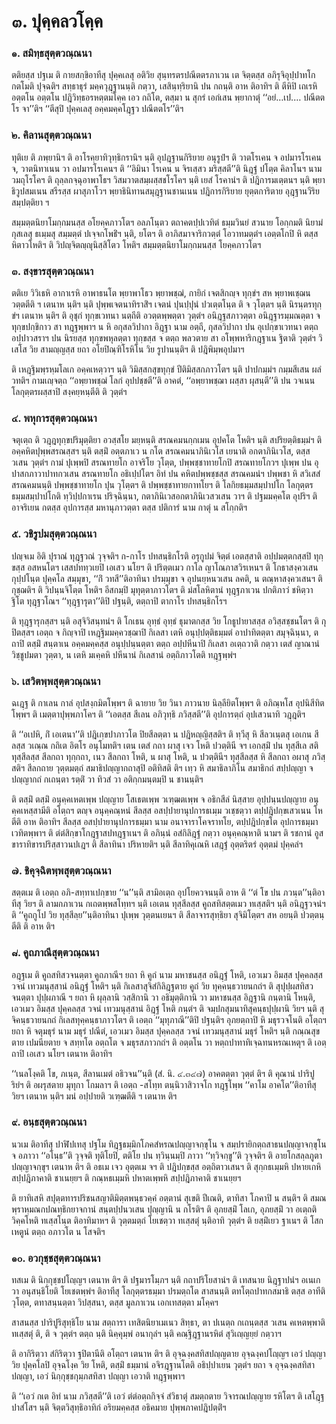<h1>๓. ปุคฺคลวโคฺค</h1>
<h3>๑. สมิทฺธสุตฺตวณฺณนา</h3>
<p> ตติยสฺส ปฐเม ติ กายสกฺขิอาทีสุ ปุคฺคเลสุ อติวิย สุนฺทรตรปณีตตรภาเวน เต จิตฺตสฺส อภิรุจิอุปฺปาทโก กตโมติ ปุจฺฉติฯ  สทฺธาธุรํ มคฺควุฎฺฐานนฺติ กตฺวา, เสสินฺทฺริยานิ ปน กถนฺติ อาห ติอาทิฯ ติ ตีหิปิ เถเรหิ อตฺตโน อตฺตโน ปฎิวิทฺธอรหตฺตมโคฺค เอว กถิโต, ตสฺมา น  สุกรํ เอกํเสน พฺยากาตุํ ‘‘อยํ…เป.… ปณีตตโร จา’’ติฯ  ‘‘ตีสุปิ ปุคฺคเลสุ อคฺคมคฺคโฎฺฐว ปณีตตโร’’ติฯ</p>

</p>


<h3>๒. คิลานสุตฺตวณฺณนา</h3>
<p> ทุติเย ติ ภพฺยานิฯ ติ อาโรคฺยาทิวุทฺธิกรานิฯ นฺติ อุปฎฺฐานกิริยาย อนุรูปํฯ ติ วาตโรเคน จ อปมารโรเคน จ, วาตนิทาเนน วา อปมารโรเคนฯ ติ ‘‘อิมินา โรเคน น จิรเสฺสว มริสฺสตี’’ติ นิฎฺฐํ ปโตฺต คิลาโนฯ  นาม วมถุโรโคฯ ติ ถุลฺลกจฺฉุอาพาโธฯ  วิสมวาตสมฺผสฺสชโรโคฯ นฺติ เยสํ โรคานํฯ ติ ปฎิการมเตฺตนฯ นฺติ พฺยาธิวูปสมเนน สรีรสฺส ผาสุภาโวฯ พฺยาธินิทานสมุฎฺฐานชานเนน  ปฎิการกิริยาย ยุตฺตการิตาย  อุฎฺฐานวีริยสมฺปตฺติยา ฯ</p>


<p>   สมฺมตฺตนิยาโมกฺกมนสฺส อโยคฺคภาวโตฯ อลภโนฺตว ตถาคตปฺปเวทิตํ ธมฺมวินยํ สวนาย โอกฺกมติ นิยามํ กุสเลสุ ธเมฺมสุ สมฺมตฺตํ ปเจฺจกโพธิํฯ นฺติ, ยโตฯ ติ อาภิสมาจาริกวตฺตํ โอวาทมตฺตํฯ เอตฺตโกปิ หิ ตสฺส หิตาวโหติฯ ติ วิปญฺจิตญฺญุนิสฺสิโตว โหติฯ  สมฺมตฺตนิยาโมกฺกมนสฺส โยคฺคภาวโตฯ</p>

</p>


<h3>๓. สงฺขารสุตฺตวณฺณนา</h3>
<p> ตติเย วิวิเธหิ อากาเรหิ อาพาธนโต พฺยาพาโธว พฺยาพชฺฌํ, กายิกํ เจตสิกญฺจ ทุกฺขํฯ สห พฺยาพเชฺฌน วตฺตตีติ ฯ เตนาห นฺติฯ นฺติ ปุพฺพเจตนาทิราสิํฯ เจตนํ ปุนปฺปุนํ ปวเตฺตโนฺต ติ จ วุโตฺตฯ นฺติ นิรนฺตรทุกฺขํฯ เตนาห นฺติฯ ติ อุชุกํ ทุกฺขเวทนา  นตฺถีติ อวตฺตพฺพตฺตา วุตฺตํฯ อนิฎฺฐสภาวตฺตา อนิฎฺฐารมฺมณตฺตา จ ทุกฺขปกฺขิกาว สา ทฎฺฐพฺพาฯ น หิ อกุสลวิปากา อิฎฺฐา นาม อตฺถี, กุสลวิปากา ปน อุเปกฺขาเวทนา ตตฺถ อปฺปาวสราฯ  ปน นิรยสฺส ทุกฺขพหุลตฺตา ทุกฺขสฺส จ ตตฺถ พลวตาย สา อโพฺพหาริกฎฺฐาเน ฐิตาติ วุตฺตํฯ  วิเสโส วิย สามญฺญสฺส ยถา อโยปิณฺฑิโรหิโน วิย รูปานนฺติฯ ติ ปฎิพิมฺพอุปมาฯ</p>


<p>ติ เหฎฺฐิมพฺรหฺมโลเก อคฺคเหตฺวาฯ นฺติ วิมิสฺสกสุขทุกฺขํ ปีติมิสฺสกภาวโตฯ นฺติ ปาปกมฺมํฯ กมฺมสีเสน ผลํ วทติฯ กามเญฺจตฺถ ‘‘อพฺยาพชฺฌํ โลกํ อุปปชฺชตี’’ติ อาคตํ, ‘‘อพฺยาพชฺฌา ผสฺสา ผุสนฺตี’’ติ ปน วจเนน โลกุตฺตรผสฺสาปิ สงฺคยฺหนฺตีติ ติ วุตฺตํฯ</p>

</p>


<h3>๔. พหุการสุตฺตวณฺณนา</h3>
<p> จตุเตฺถ  ติ วฎฺฎทุกฺขปริมุตฺติยา อวสฺสโย มยฺหนฺติ สรณคมนกฺกเมน อุปคโต โหติฯ นฺติ สปริยตฺติธมฺมํฯ ติ อคฺคหิตปุพฺพสรณสฺสฯ นฺติ ตสฺมิํ อตฺตภาเว น กโต สรณคมนาภินิเวโส เยนาติ อกตาภินิเวโส, ตสฺส วเสน วุตฺตํฯ กามํ ปุเพฺพปิ สรณทายโก อาจริโย วุโตฺต, ปพฺพชฺชาทายโกปิ สรณทายโกวฯ ปุเพฺพ ปน อุปาสกภาวาปาทกวเสน สรณทายโก อธิเปฺปโตฯ อิทํ ปน คหิตปพฺพชฺชสฺส สรณคมนํฯ ปพฺพชา หิ สวิเสสํ สรณคมนนฺติ ปพฺพชฺชาทายโก ปุน วุโตฺตฯ ติ ปพฺพชฺชาทายกาทโยฯ ติ โลกิยธมฺมสมฺปาปโก โลกุตฺตรธมฺมสมฺปาปโกติ ทฺวิปฺปกาเรน ปริจฺฉินฺนา, กตาภินิเวสอกตาภินิเวสวเสน วาฯ ติ ปฐมมคฺคโต อุปริฯ ติ อาจริเยน กตสฺส อุปการสฺส มหานุภาวตฺตา ตสฺส ปติการํ นาม กาตุํ น สโกฺกติฯ</p>

</p>


<h3>๕. วชิรูปมสุตฺตวณฺณนา</h3>
<p> ปญฺจเม  อิติ ปุราณํ ทุฎฺฐวณํ วุจฺจติฯ ก-กาโร ปทสนฺธิกโรติ อรุกูปมํ จิตฺตํ เอตสฺสาติ  อปฺปมตฺตกสฺสปิ ทุกฺขสฺส อสหนโตฯ เสสปททฺวเยปิ เอเสว นโยฯ ติ ปริตฺตเมว กาโล ญาโณภาสวิรเหนฯ ติ โกธาสงฺควเสน กุปฺปโนฺต ปุคฺคโล สมฺมุขา, ‘‘กิํ วทสี’’ติอาทินา ปรมฺมุขา จ อุปนยฺหนวเสน ลคติ, น ตณฺหาสงฺควเสนฯ ติ กุชฺฌติฯ ติ วิปนฺนจิโตฺต โหติฯ  อีสกมฺปิ มุทุตฺตาภาวโตฯ ติ มํสโลหิตานํ ทุฎฺฐภาเวน ปกติภาวํ ชหิตฺวา ฐิโต ทุฎฺฐวโณฯ ‘‘ทุฎฺฐารุตา’’ติปิ ปฐนฺติ, ตตฺถาปิ ตากาโร ปทสนฺธิกโรฯ</p>


<p>ติ ทุฎฺฐารุกสฺสฯ นฺติ อสุจิวิสนฺทนํฯ ติ โกเธน อุทฺธํ อุทฺธํ ธุมาตกสฺส วิย โกธูปายาสสฺส อวิสฺสชฺชนโตฯ ติ  กุปิตสฺสฯ เอตฺถ จ กิญฺจาปิ เหฎฺฐิมมคฺควชฺฌาปิ กิเลสา เตหิ อนุปฺปตฺติธมฺมตํ อาปาทิตตฺตา สมุจฺฉินฺนา, ตถาปิ ตสฺมิํ สนฺตาเน อคฺคมคฺคสฺส อนุปฺปนฺนตฺตา ตตฺถ อปฺปหีนาปิ กิเลสา อเตฺถวาติ กตฺวา เตสํ ญาณานํ วิชฺชูปมตา วุตฺตา, น เตหิ มเคฺคหิ ปหีนานํ กิเลสานํ อตฺถิภาวโตติ ทฎฺฐพฺพํฯ</p>

</p>


<h3>๖. เสวิตพฺพสุตฺตวณฺณนา</h3>
<p> ฉเฎฺฐ ติ กาเลน กาลํ อุปสงฺกมิตโพฺพฯ ติ ฉายาย วิย วินา ภาวนาย นิลฺลียิตโพฺพฯ ติ อภิณฺหโส อุปนิสีทิตโพฺพฯ ติ เมตฺตาปุพฺพภาโคฯ ติ ‘‘เอตสฺส สีเลน อภิวุทฺธิ ภวิสฺสตี’’ติ อุปการตฺถํ อุปเสวนาทิ วฎฺฎติฯ</p>


<p>ติ ‘‘อเปหิ, กิํ เอเตนา’’ติ ปฎิเกฺขปาภาวโต ปิยสีลตฺตา น ปฎิหญฺญิสฺสติฯ ติ ทฺวีสุ หิ สีลวเนฺตสุ เอเกน สีลสฺส วเณฺณ กถิเต อิตโร อนุโมทติฯ เตน เตสํ กถา ผาสุ เจว โหติ ปวตฺตินี จฯ เอกสฺมิํ ปน ทุสฺสีเล สติ ทุสฺสีลสฺส สีลกถา ทุกฺกถา, เนว สีลกถา โหติ, น ผาสุ โหติ, น ปวตฺตินีฯ ทุสฺสีลสฺส หิ สีลกถา อผาสุ ภวิสฺสติฯ สีลกถาย วุตฺตมตฺถํ สมาธิปญฺญากถาสุปิ อติทิสติ  ติฯ เทฺว หิ สมาธิลาภิโน สมาธิกถํ สปฺปญฺญา จ ปญฺญากถํ กเถนฺตา รตฺติํ วา ทิวสํ วา อติกฺกมนฺตมฺปิ น ชานนฺติฯ</p>


<p>ติ ตสฺมิํ ตสฺมิํ อนุคฺคเหตเพฺพ ปญฺญาย โสเธตเพฺพ วเฑฺฒตเพฺพ จ อธิกสีลํ นิสฺสาย อุปฺปนฺนปญฺญาย อนุคฺคเหสฺสามีติ อโตฺถฯ ตญฺจ อนุคฺคณฺหนํ สีลสฺส อสปฺปายานุปการธเมฺม วเชฺชตฺวา ตปฺปฎิปกฺขเสวเนน โหตีติ อาห ติอาทิฯ สีลสฺส อสปฺปายานุปการธมฺมา นาม อนาจาราโคจราทโย, ตปฺปฎิปกฺขโต อุปการธมฺมา เวทิตพฺพาฯ   ติ ตํตํสิกฺขาโกฎฺฐาสปทฎฺฐาเนฯ ติ อภินฺนํ อสํกิลิฎฺฐํ กตฺวา อนุคฺคณฺหาติ นามฯ ติ รชกานํ อูสขาราทิขารปริสฺสาวนปเฎฯ ติ สีลาทินา ปริหายติฯ นฺติ สีลาทิคุเณหิ เสฎฺฐํ อุตฺตริตรํ อุตฺตมํ ปุคฺคลํฯ</p>

</p>


<h3>๗. ชิคุจฺฉิตพฺพสุตฺตวณฺณนา</h3>
<p> สตฺตเม ติ เอตฺถ อภิ-สทฺทาเปกฺขาย ‘‘น’’นฺติ สามิอเตฺถ อุปโยควจนนฺติ อาห ติ ‘‘ตํ โข ปน ภวนฺต’’นฺติอาทีสุ วิยฯ ติ ลามกภาเวน กเถตพฺพสโทฺทฯ นฺติ เอเตน ทุสฺสีลสฺส คูถสทิสตฺตเมว ทเสฺสติฯ นฺติ อนิฎฺฐวจนํฯ ติ ‘‘คูถกูโป วิย ทุสฺสีลฺย’’นฺติอาทินา ปุเพฺพ วุตฺตนเยนฯ ติ สีลาจารสุทฺธิยา สุจิมิโตฺตฯ สห อยนฺติ ปวตฺตนฺตีติ ติ อาห ติฯ</p>

</p>


<h3>๘. คูถภาณีสุตฺตวณฺณนา</h3>
<p> อฎฺฐเม ติ คูถสทิสวจนตฺตา คูถภาณีฯ ยถา หิ คูถํ นาม มหาชนสฺส อนิฎฺฐํ โหติ, เอวเมว อิมสฺส ปุคฺคลสฺส วจนํ เทวมนุสฺสานํ อนิฎฺฐํ โหติฯ นฺติ กิเลสาสุจิสํกิลิฎฺฐตาย คูถํ วิย ทุคฺคนฺธวายนกถํฯ ติ สุปุปฺผสทิสวจนตฺตา ปุปฺผภาณี ฯ ยถา หิ ผุลฺลานิ วสฺสิกานิ วา อธิมุตฺติกานิ วา มหาชนสฺส อิฎฺฐานิ กนฺตานิ โหนฺติ, เอวเมว อิมสฺส ปุคฺคลสฺส วจนํ เทวมนุสฺสานํ อิฎฺฐํ โหติ กนฺตํฯ ติ จมฺปกสุมนาทิสุคนฺธปุปฺผานิ วิยฯ นฺติ สุจิคนฺธวายนกถํ กิเลสทุคฺคนฺธาภาวโตฯ ติ เอตฺถ ‘‘มุทุภาณี’’ติปิ ปฐนฺติฯ อุภยตฺถาปิ หิ มธุรวจโนติ อโตฺถฯ ยถา หิ  จตุมธุรํ นาม มธุรํ ปณีตํ, เอวเมว อิมสฺส ปุคฺคลสฺส วจนํ เทวมนุสฺสานํ มธุรํ โหติฯ นฺติ กณฺณสุขตาย เปมนียตาย จ สทฺทโต อตฺถโต จ มธุรสภาวกถํฯ ติ อตฺตโน วา หตฺถปาทาทิเจฺฉทนหรณเหตุฯ ติ เอตฺถาปิ เอเสว นโยฯ เตนาห ติอาทิฯ</p>


<p>‘‘เนลโงฺคติ โข, ภเนฺต, สีลานเมตํ อธิวจน’’นฺติ  (สํ. นิ. ๔.๓๔๗) อาคตตฺตา วุตฺตํ ติฯ ติ คุณานํ ปาริปูริยํฯ ติ อผรุสตาย มุทุกา โกมลาฯ ติ เอตฺถ -สโทฺท ตนฺนิวาสิวาจโก ทฎฺฐโพฺพ ‘‘คาโม อาคโต’’ติอาทีสุ วิยฯ เตนาห นฺติฯ มนํ อปฺปายติ วเฑฺฒตีติ ฯ เตนาห ติฯ</p>

</p>


<h3>๙. อนฺธสุตฺตวณฺณนา</h3>
<p> นวเม ติอาทีสุ ปาฬิปเทสุ ปฐโม ทิฎฺฐธมฺมิกโภคสํหรณปญฺญาจกฺขุโน จ สมฺปรายิกตฺถสาธนปญฺญาจกฺขุโน จ อภาวา ‘‘อโนฺธ’’ติ วุจฺจติ ทุติโยปิ, ตติโย ปน ทฺวินฺนมฺปิ ภาวา ‘‘ทฺวิจกฺขู’’ติ วุจฺจติฯ ติ อายโกสลฺลภูตา ปญฺญาจกฺขุฯ เตนาห ติฯ ติ อธเม เจว อุตฺตเม จฯ ติ ปฎิปกฺขสฺส อตฺถิตาวเสนฯ ติ สุกฺกธเมฺมหิ ปหายเกหิ สปฺปฎิภาคาติ ชาเนยฺยฯ ติ กณฺหธเมฺมหิ ปหาตเพฺพหิ สปฺปฎิภาคาติ ชาเนยฺยฯ</p>


<p>ติ ยาทิเสหิ สปุตฺตทารปริชนสญาติมิตฺตพนฺธวคฺคํ อตฺตานํ สุเขติ ปีเณติ, ตาทิสา โภคาปิ น สนฺติฯ ติ สมณพฺราหฺมณกปณทฺธิกยาจกานํ สนฺตปฺปนวเสน ปุญฺญานิ น กโรติฯ ติ อุภยสฺมิํ โลเก, อุภยสฺมิํ วา อเตฺถติ วิคฺคโหติ ทเสฺสโนฺต ติอาทิมาหฯ ติ วุตฺตมตฺถํ  โยเชตฺวา ทเสฺสตุํ นฺติอาทิ วุตฺตํฯ ติ ยสฺมิํเยว  ฐาเนฯ ติ โสกเหตูนํ ตตฺถ อภาวโต น โสจติฯ</p>

</p>


<h3>๑๐. อวกุชฺชสุตฺตวณฺณนา</h3>
<p> ทสเม ติ นิกฺกุชฺชปโญฺญฯ เตนาห ติฯ ติ ปฐมารโมฺภฯ นฺติ กถาปริโยสานํฯ ติ เทสนาย นิฎฺฐาปนํฯ อเนเก วา อนุสนฺธิโยติ โยเชตพฺพํฯ ติอาทีสุ โลกุตฺตรธมฺมา ปรมตฺถโต สาสนนฺติ ตทโตฺถปาทกสมาธิ ตสฺส อาทีติ วุโตฺต, ตทาสนฺนตฺตา วิปสฺสนา, ตสฺส มูลภาเวน เอกเทสตฺตา มโคฺคฯ</p>


<p>สาสนสฺส ปาริปูริสุทฺธิโย นาม สตฺถารา เทสิตนิยาเมเนว สิทฺธา, ตา ปเนตฺถ กเถนฺตสฺส วเสน คเหตพฺพาติ ทเสฺสตุํ ติ, ติ จ วุตฺตํฯ ตตฺถ นฺติ นิคฺคุมฺพํ อนากุลํฯ นฺติ คณฺฐิฎฺฐานรหิตํ สุวิเญฺญยฺยํ กตฺวาฯ</p>


<p>ติ อากิริตฺวา สํกิริตฺวา ฐปิตานีติ อโตฺถฯ เตนาห ติฯ ติ อุจฺฉงฺคสทิสปญฺญตาย อุจฺฉงฺคปโญฺญฯ เอวํ ปญฺญา วิย ปุคฺคโลปิ อุจฺฉโงฺค วิย โหติ, ตสฺมิํ ธมฺมานํ อจิรฎฺฐานโตติ อธิปฺปาเยน วุตฺตํฯ ยถา จ อุจฺฉงฺคสทิสา ปญฺญา, เอวํ นิกฺกุชฺชกุมฺภสทิสา ปญฺญา เอวาติ ทฎฺฐพฺพาฯ</p>


<p>ติ ‘‘เอวํ กเต อิทํ นาม ภวิสฺสตี’’ติ เอวํ ตํตํอตฺถกิจฺจํ สํวิธาตุํ สมตฺถตาย วิจารณปญฺญาย รหิโตฯ ติ เสโฎฺฐ ปาสํโสฯ นฺติ จิตฺตวิสุทฺธิอาทิกํ อริยมคฺคสฺส อธิคมาย ปุพฺพภาคปฎิปตฺติํฯ</p>

</p>

</p>





